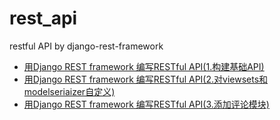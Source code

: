 # rest_api
restful API by django-rest-framework
- [用Django REST framework 编写RESTful API(1.构建基础API)](https://jimzjy.github.io/2018/01/26/rest-framework-1/)
- [用Django REST framework 编写RESTful API(2.对viewsets和modelseriaizer自定义)](https://jimzjy.github.io/2018/01/26/rest-framework-2/)
- [用Django REST framework 编写RESTful API(3.添加评论模块)](https://jimzjy.github.io/2018/01/27/rest-framework-3/)
